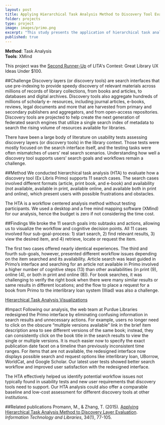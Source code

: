 ```yaml
---
layout: post
title: Applying Hierarchical Task Analysis Method to Discovery Tool Evaluation
folder: projects
type: project
image: images/primo.png
excerpt: "This study presents the application of hierarchical task analysis as an expert-based and workflow centered method to evaluating discovery tools for library resources. We used Nielsen’s Goal Composition theory as an analytical framework to evaluate users' interaction with a discovery tool from two perspectives&#58; a) users’ physical interactions (i.e., clicks), and b) user’s cognitive steps (i.e., decision points for what to do next)."
published: true
---
```



**Method**: Task Analysis        
**Tools**: XMind

This project was the [Second Runner-Up](http://litablog.org/2015/06/congratulations-to-the-lita-ux-contest-winners/) of LITA's Contest: Great Library UX Ideas Under $100. 

##Challenge
Discovery layers (or discovery tools) are search interfaces that use pre-indexing to provide speedy discovery of relevant materials across millions of records of library collections, from books and articles, to databases and digital archives. Discovery tools also aggregate hundreds of millions of scholarly e- resources, including journal articles, e-books, reviews, legal documents and more that are harvested from primary and secondary publishers and aggregators, and from open-access repositories. Discovery tools are projected to help create the next generation of federated search engines that utilize a single search index of metadata to search the rising volume of resources available for libraries.

There have been a large body of literature on usability tests assessing discovery layers (or discovery tools) in the library context. Those tests were mostly focused on the search interface itself, and the testing tasks were often mismatches of users’ real search scenarios. Understanding how well a discovery tool supports users’ search goals and workflows remain a challenge.

##Method
We conducted hierarchical task analysis (HTA) to evaluate how a discovery tool (Ex Libris Primo) supports 11 search cases. The search cases involved different formats (article, print book, and e-book) and availability (not available, available in print, available online, and available both in print and online), which present users with possible frustrations and obstacles.

The HTA is a workflow centered analysis method without testing participants. We used a desktop and a free mind mapping software (XMind) for our analysis, hence the budget is zero if not considering the time cost.

##Findings
We broke the 11 search goals into subtasks and actions, allowing us to visualize the workflow and cognitive decision points. All 11 cases involved four sub-goal-process: 1) start search, 2) find relevant results, 3) view the desired item, and 4) retrieve, locate or request the item.

The first two cases offered nearly identical experiences. The third and fourth sub-goals, however, presented different workflow issues depending on the item searched and its availability. Article search was least guided in Primo’s interface and searching for an article not available in Primo involved a higher number of cognitive steps (13) than other availabilities (in print (9), online (4), or both in print and online (8)). For book searches, it was challenging to verify the right book when there were many similar results or same results in different locations; and the flow to place a request for a book from Primo to the interlibrary loan system (Illiad) was also a challenge.

[Hierarchical Task Analysis Visualizations](https://purr.purdue.edu/publications/1738)

#Impact
Following our analysis, the web team at Purdue Libraries redesigned the Primo interface by eliminating confusing information in search results and unnecessary actions. For example, users no longer need to click on the obscure “multiple versions available” link in the brief item description area to see different versions of the same book; instead, they can consistently click on the book title in the search results to view the single or multiple versions. It is much easier now to specify the exact publication date facet on a timeline than previously inconsistent time ranges. For items that are not available, the redesigned interface now displays possible search and request options like interlibrary loan, UBorrow, WorldCat, and Google Scholar. Our latest user tests showed better search workflow and improved user satisfaction with the redesigned interface. 

The HTA effectively helped us identify potential workflow issues not typically found in usability tests and new user requirements that discovery tools need to support. Our HTA analysis could also offer a comparable baseline and low-cost assessment for different discovery tools at other institutions.

##Related publications
Promann, M., & Zhang, T. (2015). [Applying Hierarchical Task Analysis Method to Discovery Layer Evaluation](http://ejournals.bc.edu/ojs/index.php/ital/article/view/5600/pdf). *Information Technology and Libraries*, 34(1), 77-105.
